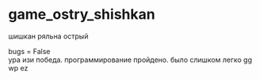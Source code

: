 # game_ostry_shishkan
шишкан ряльна острый

bugs = False    
ура изи победа. программирование пройдено. было слишком легко gg wp ez
